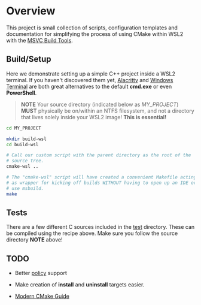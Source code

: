 # Overview

This project is small collection of scripts, configuration templates and
documentation for simplifying the process of using CMake within WSL2 with the
[MSVC Build Tools](https://visualstudio.microsoft.com/downloads/#build-tools-for-visual-studio-2019).

## Build/Setup

Here we demonstrate setting up a simple C++ project inside a WSL2 terminal. If
you haven't discovered them yet, [Alacritty](https://github.com/alacritty/alacritty)
and [Windows Terminal](https://docs.microsoft.com/en-us/windows/terminal/) are
both great alternatives to the default **cmd.exe** or even **PowerShell**.

> **NOTE** Your source directory (indicated below as *MY_PROJECT*) **MUST**
> physically be on/within an NTFS filesystem, and not a directory that lives
> solely inside your WSL2 image! **This is essential!**

```sh
cd MY_PROJECT

mkdir build-wsl
cd build-wsl

# Call our custom script with the parent directory as the root of the
# source tree.
cmake-wsl ..

# The "cmake-wsl" script will have created a convenient Makefile acting
# as wrapper for kicking off builds WITHOUT having to open up an IDE or
# use msbuild.
make
```

## Tests

There are a few different C sources included in the
[test](https://github.com/cubicool/wsl2-cmake-msvc/tree/main/test) directory.
These can be compiled using the recipe above. Make sure you follow the source
directory **NOTE** above!

## TODO

- Better [policy](https://cmake.org/cmake/help/latest/manual/cmake-policies.7.html) support

- Make creation of **install** and **uninstall** targets easier.

- [Modern CMake Guide](https://gist.github.com/mbinna/c61dbb39bca0e4fb7d1f73b0d66a4fd1)
